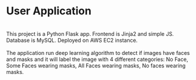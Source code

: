 # User Application
<br> This project is a Python Flask app. Frontend is Jinja2 and simple JS. Database is MySQL. Deployed on AWS EC2 instance. </br>
<br> The application run deep learning algorithm to detect if images have faces and masks and it will label the image with 4 different categories: No Face, Some Faces wearing masks, All Faces wearing masks, No faces wearing masks. </br>
